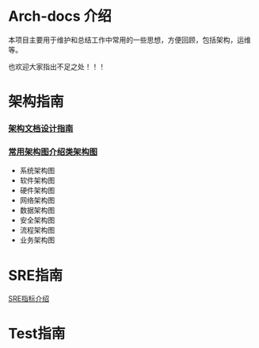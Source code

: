 ## 

# Arch-docs 介绍

本项目主要用于维护和总结工作中常用的一些思想，方便回顾，包括架构，运维等。

也欢迎大家指出不足之处！！！

# 架构指南

### [架构文档设计指南](arch/arch-design-docs.md)

### [常用架构图介绍类架构图](arch/arch-docs.md)
- 系统架构图
- 软件架构图
- 硬件架构图
- 网络架构图
- 数据架构图
- 安全架构图
- 流程架构图
- 业务架构图

# SRE指南

[SRE指标介绍](sre/sre-docs.md)

# Test指南

